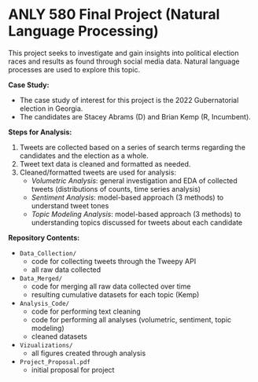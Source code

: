 # ANLY 580 Final Project (Natural Language Processing)

This project seeks to investigate and gain insights into political election races and results as found through social media data. Natural language processes are used to explore this topic.

**Case Study:**
- The case study of interest for this project is the 2022 Gubernatorial election in Georgia. 
- The candidates are Stacey Abrams (D) and Brian Kemp (R, Incumbent).

**Steps for Analysis:**
1. Tweets are collected based on a series of search terms regarding the candidates and the election as a whole. 
2. Tweet text data is cleaned and formatted as needed.
3. Cleaned/formatted tweets are used for analysis: 
    - *Volumetric Analysis*: general investigation and EDA of collected tweets (distributions of counts, time series analysis)
    - *Sentiment Analysis*: model-based approach (3 methods) to understand tweet tones
    - *Topic Modeling Analysis*: model-based approach (3 methods) to understanding topics discussed for tweets about each candidate

**Repository Contents:**
- `Data_Collection/` 
    - code for collecting tweets through the Tweepy API
    - all raw data collected
- `Data_Merged/`
    - code for merging all raw data collected over time
    - resulting cumulative datasets for each topic (Kemp)
- `Analysis_Code/`
    - code for performing text cleaning
    - code for performing all analyses (volumetric, sentiment, topic modeling)
    - cleaned datasets
- `Vizualizations/`
    - all figures created through analysis
- `Project_Proposal.pdf`
    - initial proposal for project
